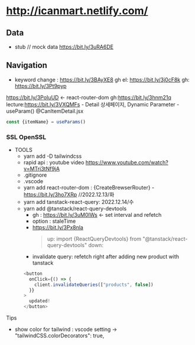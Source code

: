 # http://icanmart.netlify.com/

## Data

- stub // mock data https://bit.ly/3uRA6DE

## Navigation

- keyword change : https://bit.ly/3BAyXE8 gh
  <SearchHeader>
  el: https://bit.ly/3j0cF8k
  gh: https://bit.ly/3Pt9pyp

https://bit.ly/3PoIuUD <- react-router-dom
gh:https://bit.ly/3hnm21q
lecture:https://bit.ly/3VXQMFs - Detail
상세페이지, Dynamic Parameter - useParam()
@CanItemDetail.jsx

```js
const {itemName} = useParams()
```

### SSL OpenSSL

- TOOLS
  - yarn add -D tailwindcss
  - rapid api : youtube video https://www.youtube.com/watch?v=MTrj3tNf9jA
  - .gitignore
  - .vscode
  - yarn add react-router-dom : {CreateBrewserRouter} - https://bit.ly/3ho7XRp //2022.12.13/화
  - yarn add tanstack-react-query: 2022.12.14/수
  - yarn add @tanstack/react-query-devtools
    - gh : https://bit.ly/3uM0IWs <- set interval and refetch
    - option : staleTime
    - https://bit.ly/3Px8nla
      > up: import {ReactQueryDevtools} from "@tanstack/react-query-devtools"
      > down: <ReactQueryDevtools initialIsOpen={true} />
    - invalidate query: refetch right after adding new product with tanstack
    ```js
    <button
      onClick={() => {
        client.invalidateQueries(["products", false])
      }}
    >
      updated!
    </button>
    ```

Tips

- show color for tailwind : vscode setting -> "tailwindCSS.colorDecorators": true,
